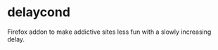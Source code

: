delaycond
=========

Firefox addon to make addictive sites less fun with a slowly increasing delay.
